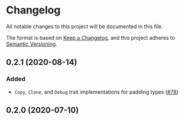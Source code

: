 # Changelog
All notable changes to this project will be documented in this file.

The format is based on [Keep a Changelog](https://keepachangelog.com/en/1.0.0/),
and this project adheres to [Semantic Versioning](https://semver.org/spec/v2.0.0.html).

## 0.2.1 (2020-08-14)
### Added
- `Copy`, `Clone`, and `Debug` trait implementations for padding types ([#78])

[#78]: https://github.com/RustCrypto/utils/pull/78

## 0.2.0 (2020-07-10)
